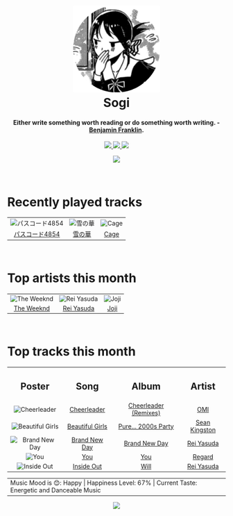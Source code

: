 <h1 align='center'>
  <br>
  <a href='https://www.youtube.com/watch?v=dQw4w9WgXcQ'><img src='avatar.png' alt='Sogi' width='200'></a>
  <br>
  Sogi
  <br>
</h1>

<h4 align='center'>Either write something worth reading or do something worth writing. - <a href='https://duckduckgo.com/?q=Benjamin+Franklin' target='_blank'>Benjamin Franklin</a>.</h4>

<p align='center' socials>
  <a href='https://discord.com/invite/96EA7ENfV9'>
    <img src='https://img.shields.io/badge/Discord-server-blue'>
  </a>
  <a href='https://sxoxgxi.github.io/'>
    <img src='https://img.shields.io/website?down_color=red&down_message=offline&label=Website&up_color=light%20green&up_message=online&url=https://sxoxgxi.github.io/'>
  </a>
  <img src='https://img.shields.io/badge/Layout-Synced-brightgreen' class='layout'>
</p socials>
<p status, align='center'>
  <a href='https://open.spotify.com/user/317777c47jvjnq6zzzwbijw6gbmi?si=d1aee88debdf46d8'>
    <img src="https://img.shields.io/badge/Sogi-Offline-&?style=social&logo=spotify">
  </a>
</p status>
<!------ RECENTLY PLAYED ------>

<p recentlyplayed, float='left'>
  <br>
  <h1>Recently played tracks</h1>
  <p></p>
  <table style='width:100%'>
<tr align='center'>
<td>
<img class='artists' src='https://i.scdn.co/image/ab67616d0000b27351ff87ca0816816aff45edd6' alt='パスコード4854' style='width:50%'>
</td>
<td>
<img class='artists' src='https://i.scdn.co/image/ab67616d0000b2734bf585b597bb024c29251b8a' alt='雪の華' style='width:50%'>
</td>
<td>
<img class='artists' src='https://i.scdn.co/image/ab67616d0000b273479313307f6c3b116041711d' alt='Cage' style='width:50%'>
</td>
</tr>
<tr align='center'>
<td>
<a href='https://open.spotify.com/track/2KYQfTGU9fRPqQjHqMVSN3'>パスコード4854</a>
</td>
<td>
<a href='https://open.spotify.com/track/6Zyizxfz4NXdCgVLwhuBNw'>雪の華</a>
</td>
<td>
<a href='https://open.spotify.com/track/3Nme2cUHImNsW4nYF7q4VZ'>Cage</a>
</td>
</tr>
</table>

</p recentlyplayed>
<!------ .RECENTLY PLAYED ------>
<!------ TOP ARTISTS ------>

<p topartists, float='left'>
  <br>
  <h1>Top artists this month</h1>
  <p></p>
  <table style='width:100%'>
<tr align='center'>
<td>
<img class='artists' src='https://i.scdn.co/image/ab6761610000e5eb01b9b4ec2a05d0805428acfa' alt='The Weeknd' style='width:50%'>
</td>
<td>
<img class='artists' src='https://i.scdn.co/image/ab6761610000e5eb1b31e7422ccb01ac29fb8b79' alt='Rei Yasuda' style='width:50%'>
</td>
<td>
<img class='artists' src='https://i.scdn.co/image/ab6761610000e5eb4111c95b5f430c3265c7304b' alt='Joji' style='width:50%'>
</td>
</tr>
<tr align='center'>
<td>
<a href='https://open.spotify.com/artist/1Xyo4u8uXC1ZmMpatF05PJ' target='_blank'>The Weeknd</a>
</td>
<td>
<a href='https://open.spotify.com/artist/1diX6i4LgUKR9qMRrAeGLi' target='_blank'>Rei Yasuda</a>
</td>
<td>
<a href='https://open.spotify.com/artist/3MZsBdqDrRTJihTHQrO6Dq' target='_blank'>Joji</a>
</td>
</tr>
</table>

</p topartists>
<!------ .TOP ARTISTS ------>

<!------ TOP SONGS ------>

<p topsongs, float='left' >
  <br>
  <h1>Top tracks this month</h1>
  <p></p>
  <table style='width:100%'>
    <tr align='center'>
      <td>
      <h2>Poster</h2>
      </td>
      <td>
      <h2>Song</h2>
      </td>
      <td>
      <h2>Album</h2>
      </td>
      <td>
      <h2>Artist</h2>
      </td>
    </tr><tr align='center'>
      <td><img class='artists' src='https://i.scdn.co/image/ab67616d0000b273f2acc383d9fed6d541220777' alt='Cheerleader' style='width:10%'>
      </td>
      <td>
      <a href='https://open.spotify.com/track/1lKYAkBFQokUi59xi6FWqC'>Cheerleader</a>
      </td>
      <td>
      <a href='https://open.spotify.com/album/5ajqo3BCJU7MGEhA2tXUyN'>Cheerleader (Remixes)</a>
      </td>
      <td>
      <a href='https://open.spotify.com/artist/5MouCg6ta7zAxsfMEbc1uh'>OMI</a>
      </td>
    </tr><tr align='center'>
      <td><img class='artists' src='https://i.scdn.co/image/ab67616d0000b27352c0bc0a1140dc54f12d9359' alt='Beautiful Girls' style='width:10%'>
      </td>
      <td>
      <a href='https://open.spotify.com/track/1peT7rhuRsVvJVSSd0iXXp'>Beautiful Girls</a>
      </td>
      <td>
      <a href='https://open.spotify.com/album/13WlQvCxVKxRu0CIJmFWa0'>Pure... 2000s Party</a>
      </td>
      <td>
      <a href='https://open.spotify.com/artist/6S0dmVVn4udvppDhZIWxCr'>Sean Kingston</a>
      </td>
    </tr><tr align='center'>
      <td><img class='artists' src='https://i.scdn.co/image/ab67616d0000b2734b102bbbe5b962a6df7b23eb' alt='Brand New Day' style='width:10%'>
      </td>
      <td>
      <a href='https://open.spotify.com/track/0EX7aOUwiavTRmYmMefCJ5'>Brand New Day</a>
      </td>
      <td>
      <a href='https://open.spotify.com/album/09mIzHx4Ol4az9I628FzEI'>Brand New Day</a>
      </td>
      <td>
      <a href='https://open.spotify.com/artist/1diX6i4LgUKR9qMRrAeGLi'>Rei Yasuda</a>
      </td>
    </tr><tr align='center'>
      <td><img class='artists' src='https://i.scdn.co/image/ab67616d0000b273a04805b9c9723c18995c4b9a' alt='You' style='width:10%'>
      </td>
      <td>
      <a href='https://open.spotify.com/track/2cc8Sw1OnCuA5bV8nqWqpE'>You</a>
      </td>
      <td>
      <a href='https://open.spotify.com/album/6cWawCk4DohREQA42eEOe1'>You</a>
      </td>
      <td>
      <a href='https://open.spotify.com/artist/4ofCBoyEiGSePFAG500xev'>Regard</a>
      </td>
    </tr><tr align='center'>
      <td><img class='artists' src='https://i.scdn.co/image/ab67616d0000b27351ff87ca0816816aff45edd6' alt='Inside Out' style='width:10%'>
      </td>
      <td>
      <a href='https://open.spotify.com/track/2pWXtJZSvj1OwNZ9V5xoks'>Inside Out</a>
      </td>
      <td>
      <a href='https://open.spotify.com/album/1iAPmpj1xtcFvTgmsnJKNd'>Will</a>
      </td>
      <td>
      <a href='https://open.spotify.com/artist/1diX6i4LgUKR9qMRrAeGLi'>Rei Yasuda</a>
      </td>
    </tr></table>
</p topsongs>
<table classification align='center'>
  <td>Music Mood is 😊: Happy | Happiness Level: 67% | Current Taste: Energetic and Danceable Music</td>
</table classification>
<!------ .TOP SONGS ------>
<p align='center'>
  <img src='https://profile-counter.glitch.me/sxoxgxi/count.svg'>
</p>

